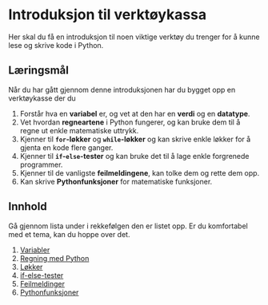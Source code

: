 # Introduksjon til verktøykassa

Her skal du få en introduksjon til noen viktige verktøy du trenger for å kunne lese og skrive kode i Python. <br>


## Læringsmål
Når du har gått gjennom denne introduksjonen har du bygget opp en verktøykasse der du

1. Forstår hva en **variabel** er, og vet at den har en **verdi** og en **datatype**.
2. Vet hvordan **regneartene** i Python fungerer, og kan bruke dem til å regne ut enkle matematiske uttrykk.
3. Kjenner til **`for`-løkker** og **`while`-løkker** og kan skrive enkle løkker for å gjenta en kode flere ganger.
4. Kjenner til **`if`-`else`-tester** og kan bruke det til å lage enkle forgrenede programmer.
5. Kjenner til de vanligste **feilmeldingene**, kan tolke dem og rette dem opp.
6. Kan skrive **Pythonfunksjoner** for matematiske funksjoner.


## Innhold
Gå gjennom lista under i rekkefølgen den er listet opp. Er du komfortabel med et tema, kan du hoppe over det. <br>

1. [Variabler](./variabler_og_regning/variabler.ipynb)
2. [Regning med Python](./variabler_og_regning/regning.ipynb)
3. [Løkker](./iterasjon/loops.ipynb)
4. [if-else-tester](./if_else/if_else.ipynb)
5. [Feilmeldinger](./errors/errors.ipynb)
6. [Pythonfunksjoner](./funksjoner/funksjoner.ipynb)